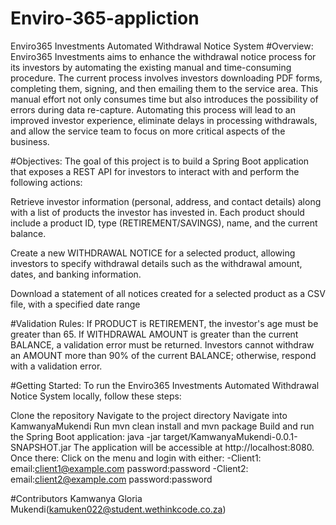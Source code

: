 # Enviro-365-appliction
Enviro365 Investments Automated Withdrawal Notice System
#Overview:
Enviro365 Investments aims to enhance the withdrawal notice process for its investors by automating the existing manual and time-consuming procedure. The current process involves investors downloading PDF forms, completing them, signing, and then emailing them to the service area. This manual effort not only consumes time but also introduces the possibility of errors during data re-capture. Automating this process will lead to an improved investor experience, eliminate delays in processing withdrawals, and allow the service team to focus on more critical aspects of the business.

#Objectives:
The goal of this project is to build a Spring Boot application that exposes a REST API for investors to interact with and perform the following actions:

Retrieve investor information (personal, address, and contact details) along with a list of products the investor has invested in. Each product should include a product ID, type (RETIREMENT/SAVINGS), name, and the current balance.

Create a new WITHDRAWAL NOTICE for a selected product, allowing investors to specify withdrawal details such as the withdrawal amount, dates, and banking information.

Download a statement of all notices created for a selected product as a CSV file, with a specified date range

#Validation Rules:
If PRODUCT is RETIREMENT, the investor's age must be greater than 65.
If WITHDRAWAL AMOUNT is greater than the current BALANCE, a validation error must be returned.
Investors cannot withdraw an AMOUNT more than 90% of the current BALANCE; otherwise, respond with a validation error.

#Getting Started:
To run the Enviro365 Investments Automated Withdrawal Notice System locally, follow these steps:

Clone the repository
Navigate to the project directory
Navigate into KamwanyaMukendi
Run mvn clean install and mvn package
Build and run the Spring Boot application: java -jar target/KamwanyaMukendi-0.0.1-SNAPSHOT.jar
The application will be accessible at http://localhost:8080.
Once there:
Click on the menu and login with either:
-Client1:
 email:client1@example.com
 password:password
-Client2:
 email:client2@example.com
 password:password


#Contributors
Kamwanya Gloria Mukendi(kamuken022@student.wethinkcode.co.za)

